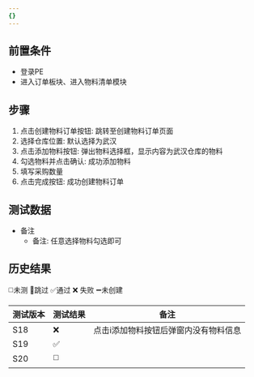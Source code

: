 ```yaml
---
{}
---
```



## 前置条件

- 登录PE
- 进入订单板块、进入物料清单模块

## 步骤

1. 点击创建物料订单按钮: 跳转至创建物料订单页面
2. 选择仓库位置: 默认选择为武汉
3. 点击添加物料按钮: 弹出物料选择框，显示内容为武汉仓库的物料
4. 勾选物料并点击确认: 成功添加物料
5. 填写采购数量
6. 点击完成按钮: 成功创建物料订单

## 测试数据

- 备注
	- 备注: 任意选择物料勾选即可

## 历史结果
 ◻️未测    🚫跳过     ✅通过    ❌ 失败    ➖未创建
 
| 测试版本 | 测试结果 | 备注 |
| ---- | ---- | ---- |
| S18 | ❌ | 点击i添加物料按钮后弹窗内没有物料信息 |
| S19 | ✅ |  |
| S20 | ◻️ |  |
